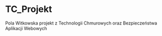 # TC_Projekt
Pola Witkowska projekt z Technologii Chmurowych oraz Bezpieczeństwa Aplikacji Webowych
